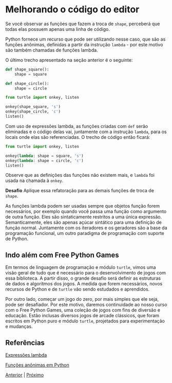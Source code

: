 # Melhorando o código do editor

Se você observar as funções que fazem a troca de ```shape```, perceberá que
todas elas possuem apenas uma linha de código.

Python fornece um recurso que pode ser utilizando nesse caso, que são as funções
anônimas, definidas a partir da instrução ```lambda``` - por este motivo são 
também chamadas de funções lambda. 

O último trecho apresentado na seção anterior é o seguinte:

```python
def shape_square():
    shape = square

def shape_circle():
    shape = circle

from turtle import onkey, listen

onkey(shape_square, 's')
onkey(shape_circle, 'c')
listen()
```

Com uso de expressões lambda, as funções criadas com ```def``` serão eliminadas
e o código delas vai, juntamente com a instrução ```lambda```, para os locais
onde elas são referenciadas. O trecho de código então ficará:


```python
from turtle import onkey, listen

onkey(lambda: shape = square, 's')
onkey(lambda: shape = circle, 'c')
listen()
```

Observe que as definições das funções não existem mais, e ```lambda``` foi
usada na chamada à ```onkey```.

**Desafio** Aplique essa refatoração para as demais funções de troca de 
```shape```.

As funções lambda podem ser usadas sempre que objetos função forem necessários,
por exemplo quando você passa uma função como argumento de outra função. 
Eles são sintaticamente restritos a uma única expressão. Semanticamente, eles 
são apenas açúcar sintático para uma definição de função normal. Juntamente com 
os iteradores e os geradores são a base da programação funcional, um outro 
paradigma de programação com suporte de Python.

## Indo além com Free Python Games

Em termos de linguagem de programação e módulo ```turtle```, vimos uma visão 
geral de tudo que é necessário para o desenvolvimento de jogos com essa 
biblioteca. A partir disso, o grande desafio será definir as estruturas de dados
e algoritmos dos jogos. A medida que forem necessários, novos recursos de Python
e de ```turtle``` vão sendo estudados e aprendidos.

Por outro lado, começar um jogo do zero, por mais simples que ele seja, pode ser 
desafiador. Por este motivo, daremos continuidade ao nosso curso com o Free 
Python Games, uma coleção de jogos com fins de diversão e educação. Estão 
inclusas diversos jogos de arcade clássicos, que foram escritos em Python puro
e módulo ```turtle```, projetados para experimentação e mudanças.

## Referências

[Expressões lambda](https://docs.python.org/pt-br/3/tutorial/controlflow.html#lambda-expressions)

[Funções anônimas em Python](https://giovannireisnunes.wordpress.com/2018/08/03/funcoes-anonimas-em-python/)

[Anterior](05_criando_figuras.md) | [Próximo](06_melhorando_o_editor_.md)
